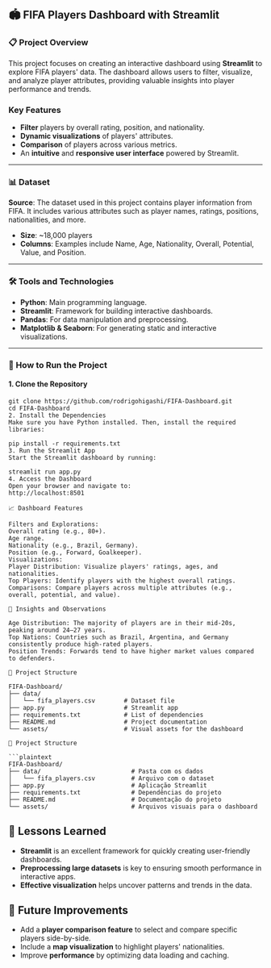 ## 🏟️ FIFA Players Dashboard with Streamlit

### 📋 Project Overview

This project focuses on creating an interactive dashboard using **Streamlit** to explore FIFA players' data. The dashboard allows users to filter, visualize, and analyze player attributes, providing valuable insights into player performance and trends.

### Key Features
- **Filter** players by overall rating, position, and nationality.
- **Dynamic visualizations** of players' attributes.
- **Comparison** of players across various metrics.
- An **intuitive** and **responsive user interface** powered by Streamlit.

---

### 📊 Dataset

**Source**: The dataset used in this project contains player information from FIFA. It includes various attributes such as player names, ratings, positions, nationalities, and more.

- **Size**: ~18,000 players
- **Columns**: Examples include Name, Age, Nationality, Overall, Potential, Value, and Position.

---

### 🛠️ Tools and Technologies

- **Python**: Main programming language.
- **Streamlit**: Framework for building interactive dashboards.
- **Pandas**: For data manipulation and preprocessing.
- **Matplotlib & Seaborn**: For generating static and interactive visualizations.

---

### 🚀 How to Run the Project

#### 1. Clone the Repository

```
git clone https://github.com/rodrigohigashi/FIFA-Dashboard.git
cd FIFA-Dashboard
2. Install the Dependencies
Make sure you have Python installed. Then, install the required libraries:

pip install -r requirements.txt
3. Run the Streamlit App
Start the Streamlit dashboard by running:

streamlit run app.py
4. Access the Dashboard
Open your browser and navigate to:
http://localhost:8501

📈 Dashboard Features

Filters and Explorations:
Overall rating (e.g., 80+).
Age range.
Nationality (e.g., Brazil, Germany).
Position (e.g., Forward, Goalkeeper).
Visualizations:
Player Distribution: Visualize players' ratings, ages, and nationalities.
Top Players: Identify players with the highest overall ratings.
Comparisons: Compare players across multiple attributes (e.g., overall, potential, and value).

🎯 Insights and Observations

Age Distribution: The majority of players are in their mid-20s, peaking around 24–27 years.
Top Nations: Countries such as Brazil, Argentina, and Germany consistently produce high-rated players.
Position Trends: Forwards tend to have higher market values compared to defenders.

📂 Project Structure

FIFA-Dashboard/
├── data/
│   └── fifa_players.csv        # Dataset file
├── app.py                      # Streamlit app
├── requirements.txt            # List of dependencies
├── README.md                   # Project documentation
└── assets/                     # Visual assets for the dashboard

📂 Project Structure

```plaintext
FIFA-Dashboard/
├── data/                         # Pasta com os dados
│   └── fifa_players.csv          # Arquivo com o dataset
├── app.py                        # Aplicação Streamlit
├── requirements.txt              # Dependências do projeto
├── README.md                     # Documentação do projeto
└── assets/                       # Arquivos visuais para o dashboard
```

## 🧠 Lessons Learned

- **Streamlit** is an excellent framework for quickly creating user-friendly dashboards.
- **Preprocessing large datasets** is key to ensuring smooth performance in interactive apps.
- **Effective visualization** helps uncover patterns and trends in the data.

## 🌟 Future Improvements

- Add a **player comparison feature** to select and compare specific players side-by-side.
- Include a **map visualization** to highlight players' nationalities.
- Improve **performance** by optimizing data loading and caching.

